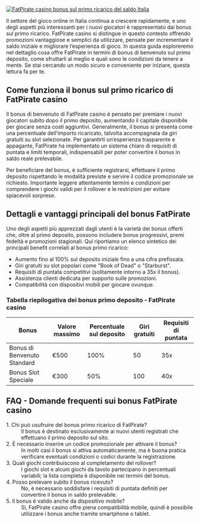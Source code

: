 [![FatPirate casino bonus sul primo ricarico del saldo Italia](https://123-caf.pages.dev/gitsignup.png)](https://vrmoo.ru/Bt82HjjY)

<p>Il settore del gioco online in Italia continua a crescere rapidamente, e uno degli aspetti più interessanti per i nuovi giocatori è rappresentato dai bonus sul primo ricarico. FatPirate casino si distingue in questo contesto offrendo promozioni vantaggiose e semplici da utilizzare, pensate per incrementare il saldo iniziale e migliorare l’esperienza di gioco. In questa guida esploreremo nel dettaglio cosa offre FatPirate in termini di bonus di benvenuto sul primo deposito, come sfruttarli al meglio e quali sono le condizioni da tenere a mente. Se stai cercando un modo sicuro e conveniente per iniziare, questa lettura fa per te.</p>  <h2>Come funziona il bonus sul primo ricarico di FatPirate casino</h2> <p>Il bonus di benvenuto di FatPirate casino è pensato per premiare i nuovi giocatori subito dopo il primo deposito, aumentando il capitale disponibile per giocare senza costi aggiuntivi. Generalmente, il bonus si presenta come una percentuale dell’importo ricaricato, talvolta accompagnata da giri gratuiti su slot selezionate. Per garantirti un’esperienza trasparente e appagante, FatPirate ha implementato un sistema chiaro di requisiti di puntata e limiti temporali, indispensabili per poter convertire il bonus in saldo reale prelevabile.</p> <p>Per beneficiare del bonus, è sufficiente registrarsi, effettuare il primo deposito rispettando le modalità previste e servire il codice promozionale se richiesto. Importante leggere attentamente termini e condizioni per comprendere i giochi validi per il rollover e le restrizioni per evitare spiacevoli sorprese.</p>  <h2>Dettagli e vantaggi principali del bonus FatPirate</h2> <p>Uno degli aspetti più apprezzati dagli utenti è la varietà dei bonus offerti che, oltre al primo deposito, possono includere bonus progressivi, premi fedeltà e promozioni stagionali. Qui riportiamo un elenco sintetico dei principali benefit correlati al bonus primo ricarico:</p> <ul>   <li>Aumento fino al 100% sul deposito iniziale fino a una cifra prefissata.</li>   <li>Giri gratuiti su slot popolari come "Book of Dead" o "Starburst".</li>   <li>Requisiti di puntata competitivi (solitamente intorno a 35x il bonus).</li>   <li>Assistenza clienti dedicata per supporto sulle promozioni.</li>   <li>Compatibilità con dispositivi mobili per giocare ovunque.</li> </ul>  <h3>Tabella riepilogativa dei bonus primo deposito - FatPirate casino</h3> <table>   <thead>     <tr>       <th>Bonus</th>       <th>Valore massimo</th>       <th>Percentuale sul deposito</th>       <th>Giri gratuiti</th>       <th>Requisiti di puntata</th>     </tr>   </thead>   <tbody>     <tr>       <td>Bonus di Benvenuto Standard</td>       <td>€500</td>       <td>100%</td>       <td>50</td>       <td>35x</td>     </tr>     <tr>       <td>Bonus Slot Speciale</td>       <td>€300</td>       <td>50%</td>       <td>100</td>       <td>40x</td>     </tr>   </tbody> </table>  <h2>FAQ - Domande frequenti sui bonus FatPirate casino</h2> <dl>   <dt>1. Chi può usufruire del bonus primo ricarico di FatPirate?</dt>   <dd>Il bonus è destinato esclusivamente ai nuovi utenti registrati che effettuano il primo deposito sul sito.</dd>    <dt>2. È necessario inserire un codice promozionale per attivare il bonus?</dt>   <dd>In molti casi il bonus si attiva automaticamente, ma è buona pratica verificare eventuali condizioni o codici durante la registrazione.</dd>      <dt>3. Quali giochi contribuiscono al completamento del rollover?</dt>   <dd>I giochi slot e alcuni giochi da tavolo partecipano in percentuali variabili; la lista completa è disponibile nei termini del bonus.</dd>      <dt>4. Posso prelevare subito il bonus ricevuto?</dt>   <dd>No, è necessario soddisfare i requisiti di puntata definiti per convertire il bonus in saldo prelevabile.</dd>    <dt>5. Il bonus è valido anche da dispositivo mobile?</dt>   <dd>Sì, FatPirate casino offre piena compatibilità mobile, quindi è possibile utilizzare i bonus anche tramite smartphone o tablet.</dd> </dl>